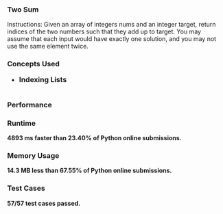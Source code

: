 ### Two Sum
<p>Instructions: Given an array of integers nums and an integer target, return indices of the two numbers such that they add up to target. You may assume that each input would have exactly one solution, and you may not use the same element twice.</p>

<h3> Concepts Used
<ul> 
<li>Indexing Lists</li>
</ul>

#

### Performance

<h3> Runtime </h3>
<p><b>4893 ms<b> faster than <b>23.40%</b> of Python online submissions.</p>

<h3> Memory Usage </h3>
<p><b>14.3 MB</b> less than <b>67.55%</b> of Python online submissions.</p>

<h3> Test Cases </h3>
<p>57/57 test cases passed.<p>
